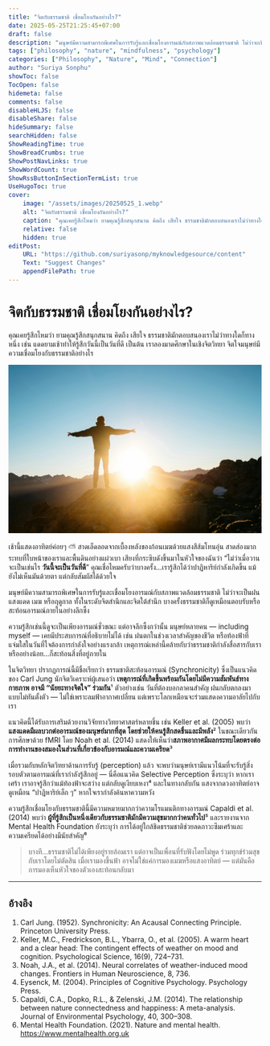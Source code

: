 ```yaml
---
title: "จิตกับธรรมชาติ เชื่อมโยงกันอย่างไร?"
date: 2025-05-25T21:25:45+07:00
draft: false
description: "มนุษย์มีความสามารถพิเศษในการรับรู้และเชื่อมโยงอารมณ์กับสภาพแวดล้อมธรรมชาติ ไม่ว่าจะเป็นฝน แสงแดด เมฆ หรือฤดูกาล ทั้งในระดับจิตสำนึกและจิตใต้สำนึก บางครั้งธรรมชาติก็ดูเหมือนตอบรับหรือสะท้อนอารมณ์ภายในอย่างลึกซึ้ง"
tags: ["philosophy", "nature", "mindfulness", "psychology"]
categories: ["Philosophy", "Nature", "Mind", "Connection"]
author: "Suriya Sonphu"
showToc: false
TocOpen: false
hidemeta: false
comments: false
disableHLJS: false
disableShare: false
hideSummary: false
searchHidden: false
ShowReadingTime: true
ShowBreadCrumbs: true
ShowPostNavLinks: true
ShowWordCount: true
ShowRssButtonInSectionTermList: true
UseHugoToc: true
cover:
    image: "/assets/images/20250525_1.webp"
    alt: "จิตกับธรรมชาติ เชื่อมโยงกันอย่างไร?"
    caption: "คุณเคยรู้สึกไหมว่า ยามคุณรู้สึกสนุกสนาน คิดถึง เสียใจ ธรรมชาติมักตอบสนองเราไม่ว่าทางใดก็ทางหนึ่ง เช่น แดดยามเช้าทำให้รู้สึกวันนี้เป็นวันที่ดี เป็นต้น เราลองมาดศึกษาในเชิงจิตวิทยา จิตใจมนุษย์มีความเชื่อมโยงกับธรรมชาติอย่างไร"
    relative: false
    hidden: true
editPost:
    URL: "https://github.com/suriyasonp/myknowledgesource/content"
    Text: "Suggest Changes"
    appendFilePath: true
---
```


# จิตกับธรรมชาติ เชื่อมโยงกันอย่างไร?

คุณเคยรู้สึกไหมว่า ยามคุณรู้สึกสนุกสนาน คิดถึง เสียใจ ธรรมชาติมักตอบสนองเราไม่ว่าทางใดก็ทางหนึ่ง เช่น แดดยามเช้าทำให้รู้สึกวันนี้เป็นวันที่ดี เป็นต้น เราลองมาดศึกษาในเชิงจิตวิทยา จิตใจมนุษย์มีความเชื่อมโยงกับธรรมชาติอย่างไร

![จิตกับธรรมชาติ เชื่อมโยงกันอย่างไร?](/assets/images/20250525_1.webp)

เช้านี้แสดงอาทิตย์ค่อยๆ :partly_sunny: สาดเล็ดลอดจากเบื้องหลังของก้อนเมฆด้วยแสงสีส้มโทนอุ่น สาดส่องมากระทบที่ใบหน้าของเราและพื้นดินอย่างแผ่วเบา เสียงที่กระซิบดังขึ้นมาในหัวใจของฉันว่า “ไม่ว่าเมื่อวานจะเป็นเช่นไร **วันนี้จะเป็นวันที่ดี**” คุณเชื่อไหมครับว่าบางครั้ง…เรารู้สึกได้ว่าปาฏิหาริย์กำลังเกิดขึ้น แม้ยังไม่เห็นมันด้วยตา แต่กลับสัมผัสได้ด้วยใจ

มนุษย์มีความสามารถพิเศษในการรับรู้และเชื่อมโยงอารมณ์กับสภาพแวดล้อมธรรมชาติ ไม่ว่าจะเป็นฝน แสงแดด เมฆ หรือฤดูกาล ทั้งในระดับจิตสำนึกและจิตใต้สำนึก บางครั้งธรรมชาติก็ดูเหมือนตอบรับหรือสะท้อนอารมณ์ภายในอย่างลึกซึ้ง

ความรู้สึกเช่นนี้ดูจะเป็นเพียงอารมณ์ชั่วขณะ แต่อาจลึกซึ้งกว่านั้น มนุษย์หลายคน — including myself — เคยมีประสบการณ์ที่อธิบายไม่ได้ เช่น ฝนตกในช่วงเวลาสำคัญของชีวิต 
หรือท้องฟ้าที่แจ่มใสในวันที่ใจต้องการกำลังใจอย่างแรงกล้า เหตุการณ์เหล่านี้คล้ายกับว่าธรรมชาติกำลังสื่อสารกับเรา หรืออย่างน้อย…ก็สะท้อนสิ่งที่อยู่ภายใน

ในจิตวิทยา ปรากฏการณ์นี้มีชื่อเรียกว่า ธรรมชาติสะท้อนอารมณ์ (Synchronicity) ซึ่งเป็นแนวคิดของ Carl Jung นักจิตวิเคราะห์ผู้เสนอว่า **เหตุการณ์ที่เกิดขึ้นพร้อมกันโดยไม่มีความสัมพันธ์ทางกายภาพ อาจมี “นัยยะทางจิตใจ” ร่วมกัน**¹ ตัวอย่างเช่น วันที่ต้องบอกลาคนสำคัญ ฝนกลับตกลงมาแบบไม่ทันตั้งตัว — ไม่ใช่เพราะลมฟ้าอากาศเปลี่ยน แต่เพราะโลกเหมือนจะร่วมแสดงความอาลัยไปกับเรา

แนวคิดนี้ได้รับการเสริมด้วยงานวิจัยทางวิทยาศาสตร์หลายชิ้น เช่น Keller et al. (2005) พบว่า**แสงแดดมีผลบวกต่ออารมณ์ของมนุษย์มากที่สุด โดยช่วยให้คนรู้สึกสดชื่นและมีพลัง**² ในขณะเดียวกัน การศึกษาด้วย fMRI โดย Noah et al. (2014) แสดงให้เห็นว่า**สภาพอากาศมีผลกระทบโดยตรงต่อการทำงานของสมองในส่วนที่เกี่ยวข้องกับอารมณ์และความเครียด**³

เมื่อรวมกับหลักจิตวิทยาด้านการรับรู้ (perception) แล้ว จะพบว่ามนุษย์เรามีแนวโน้มที่จะรับรู้สิ่งรอบตัวตามอารมณ์ที่เรากำลังรู้สึกอยู่ — นี่คือแนวคิด Selective Perception ซึ่งระบุว่า หากเราเศร้า เราอาจรู้สึกว่าแม้ท้องฟ้าจะสว่าง แต่กลับดูเงียบเหงา⁴ และในทางกลับกัน แสงจากดวงอาทิตย์อาจดูเหมือน “ปาฏิหาริย์เล็ก ๆ” หากใจเรากำลังค้นหาความหวัง

ความรู้สึกเชื่อมโยงกับธรรมชาตินี้มีความหมายมากกว่าความโรแมนติกทางอารมณ์ Capaldi et al. (2014) พบว่า **ผู้ที่รู้สึกเป็นหนึ่งเดียวกับธรรมชาติมักมีความสุขมากกว่าคนทั่วไป**⁵ และรายงานจาก Mental Health Foundation ยังระบุว่า การได้อยู่ใกล้ชิดธรรมชาติช่วยลดภาวะซึมเศร้าและความเครียดได้อย่างมีนัยสำคัญ⁶

>บางที…ธรรมชาติไม่ได้เพียงอยู่รายล้อมเรา แต่อาจเป็นเพื่อนที่รับฟังโดยไม่พูด ร่วมทุกข์ร่วมสุขกับเราโดยไม่ตัดสิน เมื่อเรามองขึ้นฟ้า อาจไม่ใช่แค่การมองเมฆหรือแสงอาทิตย์ — แต่มันคือการมองเห็นหัวใจของตัวเองสะท้อนกลับมา

---
## อ้างอิง
1. Carl Jung. (1952). Synchronicity: An Acausal Connecting Principle. Princeton University Press.
2. Keller, M.C., Fredrickson, B.L., Ybarra, O., et al. (2005). A warm heart and a clear head: The contingent effects of weather on mood and cognition. Psychological Science, 16(9), 724–731.
3. Noah, J.A., et al. (2014). Neural correlates of weather-induced mood changes. Frontiers in Human Neuroscience, 8, 736.
4. Eysenck, M. (2004). Principles of Cognitive Psychology. Psychology Press.
5. Capaldi, C.A., Dopko, R.L., & Zelenski, J.M. (2014). The relationship between nature connectedness and happiness: A meta-analysis. Journal of Environmental Psychology, 40, 300–308.
6. Mental Health Foundation. (2021). Nature and mental health. https://www.mentalhealth.org.uk